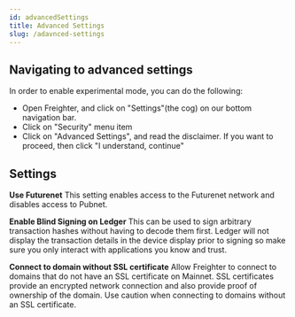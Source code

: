 ```yaml
---
id: advancedSettings
title: Advanced Settings
slug: /adavnced-settings
---
```


## Navigating to advanced settings

In order to enable experimental mode, you can do the following:

- Open Freighter, and click on "Settings"(the cog) on our bottom navigation bar.
- Click on "Security" menu item
- Click on "Advanced Settings", and read the disclaimer. If you want to proceed, then click "I understand, continue"

## Settings

**Use Futurenet**
This setting enables access to the Futurenet network and disables access to Pubnet.

**Enable Blind Signing on Ledger**
This can be used to sign arbitrary transaction hashes without having to decode them first. Ledger will not display the transaction details in the device display prior to signing so make sure you only interact with applications you know and trust.

**Connect to domain without SSL certificate**
Allow Freighter to connect to domains that do not have an SSL certificate on Mainnet. SSL certificates provide an encrypted network connection and also provide proof of ownership of the domain. Use caution when connecting to domains without an SSL certificate.
